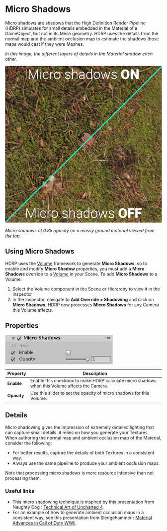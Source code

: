 # Micro Shadows

Micro shadows are shadows that the High Definition Render Pipeline (HDRP) simulates for small details embedded in the Material of a GameObject, but not in its Mesh geometry. HDRP uses the details from the normal map and the ambient occlusion map to estimate the shadows those maps would cast if they were Meshes.

*In this image, the different layers of details in the Material shadow each other.*

![](Images/OverrideMicroShadows1.png)

*Micro shadows at 0.85 opacity on a mossy ground material viewed from the top.*

## Using Micro Shadows

HDRP uses the [Volume](Volumes.html) framework to generate **Micro Shadows**, so to enable and modify **Micro Shadow** properties, you must add a **Micro Shadows** override to a [Volume](Volumes.html) in your Scene. To add **Micro Shadows** to a Volume:

1. Select the Volume component in the Scene or Hierarchy to view it in the Inspector
2. In the Inspector, navigate to **Add Override > Shadowing** and click on **Micro Shadows**. 
   HDRP now processes **Micro Shadows** for any Camera this Volume affects.

## Properties

![](Images/OverrideMicroShadows2.png)

| **Property** | **Description**                                              |
| ------------ | ------------------------------------------------------------ |
| **Enable**   | Enable this checkbox to make HDRP calculate micro shadows when this Volume affects the Camera. |
| **Opacity**  | Use this slider to set the opacity of micro shadows for this Volume. |

## Details

Micro shadowing gives the impression of extremely detailed lighting that can capture small details. it relies on how you generate your Textures. When authoring the normal map and ambient occlusion map of the Material, consider the following: 

- For better results, capture the details of both Textures in a consistent way.
- Always use the same pipeline to produce your ambient occlusion maps.

Note that processing micro shadows is more resource intensive than not processing them.

### Useful links

- This micro shadowing technique is inspired by this presentation from Naughty Dog : [Technical Art of Uncharted 4](<http://advances.realtimerendering.com/other/2016/naughty_dog/index.html>).
- For an example of how to generate ambient occlusion maps in a consistent way, see this presentation from Sledgehammer : [Material Advances in Call of Duty WWII]( http://advances.realtimerendering.com/s2018/MaterialAdvancesInWWII.pdf).
